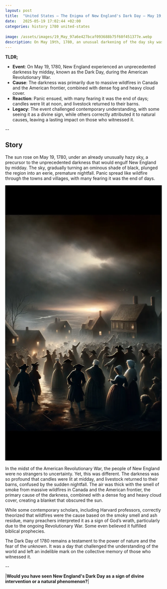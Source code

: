 ```yaml
---
layout: post
title:  "United States – The Enigma of New England's Dark Day – May 19, 1780"
date:   2025-05-19 17:02:44 +02:00
categories: history 1780 united-states

image: /assets/images/19_May_97a6e427bcaf093688b75f60f451377e.webp
description: On May 19th, 1780, an unusual darkening of the day sky was observed over the New England states and parts of Canada. The darkness was so complete that candles were needed from noon onward, and it was attributed to a combination of smoke from forest fires, a thick fog, and cloud cover.
---
```


**TLDR;**
- **Event**: On May 19, 1780, New England experienced an unprecedented darkness by midday, known as the Dark Day, during the American Revolutionary War.
- **Cause**: The darkness was primarily due to massive wildfires in Canada and the American frontier, combined with dense fog and heavy cloud cover.
- **Reaction**: Panic ensued, with many fearing it was the end of days; candles were lit at noon, and livestock returned to their barns.
- **Legacy**: The event challenged contemporary understanding, with some seeing it as a divine sign, while others correctly attributed it to natural causes, leaving a lasting impact on those who witnessed it.

--


## Story
The sun rose on May 19, 1780, under an already unusually hazy sky, a precursor to the unprecedented darkness that would engulf New England by midday. The sky, gradually turning an ominous shade of black, plunged the region into an eerie, premature nightfall. Panic spread like wildfire through the towns and villages, with many fearing it was the end of days.

![Image](/assets/images/19_May_97a6e427bcaf093688b75f60f451377e.webp)

In the midst of the American Revolutionary War, the people of New England were no strangers to uncertainty. Yet, this was different. The darkness was so profound that candles were lit at midday, and livestock returned to their barns, confused by the sudden nightfall. The air was thick with the smell of smoke from massive wildfires in Canada and the American frontier, the primary cause of the darkness, combined with a dense fog and heavy cloud cover, creating a blanket that obscured the sun.

While some contemporary scholars, including Harvard professors, correctly theorized that wildfires were the cause based on the smoky smell and ash residue, many preachers interpreted it as a sign of God’s wrath, particularly due to the ongoing Revolutionary War. Some even believed it fulfilled biblical prophecies.

The Dark Day of 1780 remains a testament to the power of nature and the fear of the unknown. It was a day that challenged the understanding of the world and left an indelible mark on the collective memory of those who witnessed it.


--

|**Would you have seen New England's Dark Day as a sign of divine intervention or a natural phenomenon?**|

